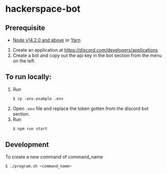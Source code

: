 # hackerspace-bot

## Prerequisite
- [Node v14.2.0 and above](https://nodejs.org/en/) or [Yarn](https://yarnpkg.com/lang/en/docs/install/)
1. Create an application at https://discord.com/developers/applications
2. Create a bot and copy out the api key in the bot section from the menu on the left.

## To run locally:

1. Run
    ```bash
    $ cp .env.example .env
    ```
2. Open `.env` file and replace the token gotten from the discord bot section.
3. Run
    ```bash
    $ npm run start
    ```

## Development

To create a new command of command_name

```bash
$ ./program.sh <command_name>
```